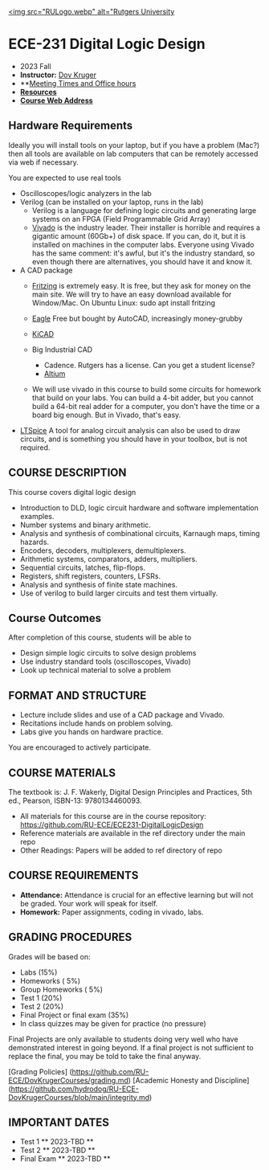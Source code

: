 [<img src="RULogo.webp" alt="Rutgers University](https://www.ece.rutgers.edu/)
# ECE-231 Digital Logic Design
* 2023 Fall
* **Instructor:**  [Dov Kruger](https://RU-ECE/DovKrugerCourses/DovKrugerBio.md)
* **[Meeting Times and Office hours](https://bit.ly/3ObwKEr)
* **[Resources](https:github.com//RU-ece/DovKrugerCourses/DovKrugerBio.md)**
* **[Course Web Address](https://github.com/RU-ECE/ECE231-DigitalLogicDesign)**

## Hardware Requirements

Ideally you will install tools on your laptop, but if you have a problem (Mac?) then all tools are available on lab computers
that can be remotely accessed via web if necessary.

You are expected to use real tools

* Oscilloscopes/logic analyzers in the lab
* Verilog (can be installed on your laptop, runs in the lab)
  * Verilog is a language for defining logic circuits and generating large systems on an FPGA (Field Programmable Grid Array)
  * [Vivado](https://www.xilinx.com/support/download.html) is the industry leader.
    Their installer is horrible and requires a gigantic amount (60Gb+) of disk space. If you can, do it, but it is installed on machines in the computer labs. Everyone using Vivado has the same comment: it's awful, but it's the industry standard, so even though there are alternatives, you should have it and know it.
* A CAD package
  * [Fritzing](https://fritzing.org/download/) is extremely easy.
    It is free, but they ask for money on the main site. We will try to have an easy download available for Window/Mac.
    On Ubuntu Linux: sudo apt install fritzing
  * [Eagle](http://eagle.autodesk.com/eagle/software-versions/7) Free but bought by AutoCAD, increasingly money-grubby
  * [KiCAD](https://www.kicad.org/download/)
  * Big Industrial CAD
    * Cadence. Rutgers has a license. Can you get a student license?
    * [Altium](https://www.altium.com/education/student-licenses)

  * We will use vivado in this course to build some circuits for homework that build on your labs. You can build a 4-bit adder, but you cannot build a 64-bit real adder for a computer, you don't have the time or a board big enough. But in Vivado, that's easy.
* [LTSpice](https://www.analog.com/en/design-center/design-tools-and-calculators/ltspice-simulator.html) A tool for analog circuit analysis can also be used to draw circuits, and is something you should have in your toolbox, but is not required.

## COURSE DESCRIPTION

This course covers digital logic design

* Introduction to DLD, logic circuit hardware and software implementation examples.
* Number systems and binary arithmetic.
* Analysis and synthesis of combinational circuits, Karnaugh maps, timing hazards.
* Encoders, decoders, multiplexers, demultiplexers.
* Arithmetic systems, comparators, adders, multipliers.
* Sequential circuits, latches, flip-flops.
* Registers, shift registers, counters, LFSRs.
* Analysis and synthesis of finite state machines.
* Use of verilog to build larger circuits and test them virtually.

## Course Outcomes

After completion of this course, students will be able to
*  Design simple logic circuits to solve design problems
*  Use industry standard tools (oscilloscopes, Vivado)
*  Look up technical material to solve a problem

## FORMAT AND STRUCTURE
* Lecture include slides and use of a CAD package and Vivado.
* Recitations include hands on problem solving.
* Labs give you hands on hardware practice.

You are encouraged to actively participate.

## COURSE MATERIALS

The textbook is: J. F. Wakerly, Digital Design Principles and Practices, 5th ed., Pearson, ISBN-13: 9780134460093.

* All materials for this course are in the course repository: https://github.com/RU-ECE/ECE231-DigitalLogicDesign
* Reference materials are available in the ref directory under the main repo
* Other Readings: 	Papers will be added to ref directory of repo

## COURSE REQUIREMENTS
* **Attendance:**	Attendance is crucial for an effective learning but will not be graded. Your work will speak for itself.
* **Homework:** 	Paper assignments, coding in vivado, labs.

## GRADING PROCEDURES
Grades will be based on:
* Labs                                                (15%)
* Homeworks                                           ( 5%)
* Group Homeworks                                     ( 5%)
* Test 1                                              (20%)
* Test 2                                              (20%)
* Final Project or final exam                         (35%)
* In class quizzes may be given for practice (no pressure)

Final Projects are only available to students doing very well who have demonstrated interest in going beyond.
If a final project is not sufficient to replace the final, you may be told to take the final anyway.

[Grading Policies] (https://github.com/RU-ECE/DovKrugerCourses/grading.md)
[Academic Honesty and Discipline] (https://github.com/hydrodog/RU-ECE-DovKrugerCourses/blob/main/integrity.md)

## IMPORTANT DATES
* Test 1           ** 2023-TBD **
* Test 2           ** 2023-TBD **
* Final Exam       ** 2023-TBD **
